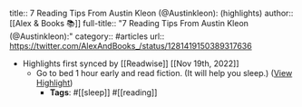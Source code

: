 title:: 7 Reading Tips From Austin Kleon (@Austinkleon): (highlights)
author:: [[Alex & Books 📚]]
full-title:: "7 Reading Tips From Austin Kleon (@Austinkleon):"
category:: #articles
url:: https://twitter.com/AlexAndBooks_/status/1281419150389317636

- Highlights first synced by [[Readwise]] [[Nov 19th, 2022]]
	- Go to bed 1 hour early and read fiction. (It will help you sleep.) ([View Highlight](https://read.readwise.io/read/01ghk63pd1cmrf5snpmg4qw4k9))
		- **Tags**: #[[sleep]] #[[reading]]